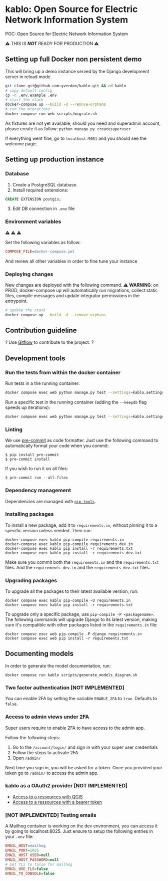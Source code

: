 # kablo: Open Source for Electric Network Information System

POC: Open Source for Electric Network Information System

⚠️ THIS IS ***NOT*** READY FOR PRODUCTION ⚠️

## Setting up full Docker non persistent demo

This will bring up a demo instance served by the
Django development server in reload mode.

```bash
git clone git@github.com:yverdon/kablo.git && cd kablo
# copy default config
cp -n .env.example .env
# start the stack
docker-compose up --build -d --remove-orphans
# run the migrations
docker-compose run web scripts/migrate.sh
```

As fixtures are not yet available, should you need and superadmin account, please create it as follow: ```python manage.py createsuperuser```

If everything went fine, go to ```localhost:9051``` and you should see the welcome page:


## Setting up production instance

### Database

1. Create a PostgreSQL database.
2. Install required extensions:

```sql
CREATE EXTENSION postgis;
```

3. Edit DB connection in `.env` file

### Environment variables

:warning: :warning: :warning:

Set the following variables as follow:

```ini
COMPOSE_FILE=docker-compose.yml
```

And review all other variables in order to fine tune your instance

### Deploying changes

New changes are deployed with the following command. :warning: **WARNING**: on PROD, docker-compose up will automatically
run migrations, collect static files, compile messages and update integrator permissions in the entrypoint.

```bash
# update the stack
docker-compose up --build -d --remove-orphans
```

## Contribution guideline

? Use [Gitflow](https://www.atlassian.com/fr/git/tutorials/comparing-workflows/gitflow-workflow) to contribute to the project. ?

## Development tools

### Run the tests from within the docker container

Run tests in a the running container:

```bash
docker compose exec web python manage.py test --settings=kablo.settings_test
```

Run a specific test in the running container (adding the `--keepdb` flag speeds up iterations):

```bash
docker compose exec web python manage.py test --settings=kablo.settings_test --keepdb kablo.apps.permits.tests.test_a_kablo_case
```

### Linting

We use [pre-commit](https://pre-commit.com/) as code formatter. Just use the following command to automatically format your code when you commit:

```
$ pip install pre-commit
$ pre-commit install
```

If you wish to run it on all files:

```
$ pre-commit run --all-files
```

### Dependency management

Dependencies are managed with [`pip-tools`](https://github.com/jazzband/pip-tools).

### Installing packages

To install a new package, add it to `requirements.in`, without pinning it to a
specific version unless needed. Then run:

```
docker-compose exec kablo pip-compile requirements.in
docker-compose exec kablo pip-compile requirements_dev.in
docker-compose exec kablo pip install -r requirements.txt
docker-compose exec kablo pip install -r requirements_dev.txt
```

Make sure you commit both the `requirements.in` and the `requirements.txt` files.
And the `requirements_dev.in` and the `requirements_dev.txt` files.

### Upgrading packages

To upgrade all the packages to their latest available version, run:

```
docker compose exec kablo pip-compile -U requirements.in
docker compose exec kablo pip install -r requirements.txt
```

To upgrade only a specific package, use `pip-compile -P <packagename>`.
The following commands will upgrade Django to its latest version, making sure
it's compatible with other packages listed in the `requirements.in` file:

```
docker compose exec web pip-compile -P django requirements.in
docker compose exec web pip install -r requirements.txt
```

## Documenting models

In order to generate the model documentation, run:
```
docker compose run kablo scripts/generate_models_diagram.sh
```

### Two factor authentication [NOT IMPLEMENTED]

You can enable 2FA by setting the variable `ENABLE_2FA` to `true`. Defaults to `false`.

### Access to admin views under 2FA

Super users require to enable 2FA to have access to the admin app.

Follow the following steps:

1. Go to the `/account/login/` and sign in with your super user credentials
2. Follow the steps to activate 2FA
3. Open `/admin/`

Next time you sign in, you will be asked for a token.
Once you provided your token go to `/admin/` to access the admin app.

### kablo as a OAuth2 provider [NOT IMPLEMENTED]
* [Access to a ressources with QGIS](docs/OAuth2_Qgis.md)
* [Access to a ressources with a bearer token](docs/OAuth2_access_api.md)

### [NOT IMPLEMENTED] Testing emails

A Mailhog container is working on the dev environment, you can access it by going to localhost:8025.
Just ensure to setup the following entries in your `.env` file:

```ini
EMAIL_HOST=mailhog
EMAIL_PORT=1025
EMAIL_HOST_USER=null
EMAIL_HOST_PASSWORD=null
# Set TLS to false for mailhog
EMAIL_USE_TLS=false
EMAIL_TO_CONSOLE=false
```
